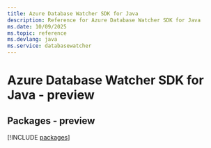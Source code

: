 ```yaml
---
title: Azure Database Watcher SDK for Java
description: Reference for Azure Database Watcher SDK for Java
ms.date: 10/09/2025
ms.topic: reference
ms.devlang: java
ms.service: databasewatcher
---
```

# Azure Database Watcher SDK for Java - preview
## Packages - preview
[!INCLUDE [packages](database-watcher-index.md)]
